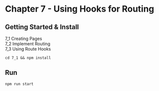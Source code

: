 # Chapter 7 - Using Hooks for Routing

## Getting Started & Install

7_1 Creating Pages  
7_2 Implement Routing  
7_3 Using Route Hooks  

```
cd 7_1 && npm install
```

## Run

```
npm run start
```

